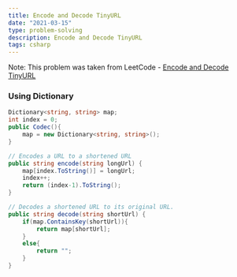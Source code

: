 ```yaml
---
title: Encode and Decode TinyURL
date: "2021-03-15"
type: problem-solving
description: Encode and Decode TinyURL
tags: csharp
---
```


Note: This problem was taken from LeetCode - [Encode and Decode TinyURL](https://leetcode.com/problems/encode-and-decode-tinyurl/)

### Using Dictionary

```csharp
Dictionary<string, string> map;
int index = 0;
public Codec(){
	map = new Dictionary<string, string>();
}

// Encodes a URL to a shortened URL
public string encode(string longUrl) {
	map[index.ToString()] = longUrl;
	index++;
	return (index-1).ToString();
}

// Decodes a shortened URL to its original URL.
public string decode(string shortUrl) {
	if(map.ContainsKey(shortUrl)){
		return map[shortUrl];
	}
	else{
		return "";
	}
}
```
